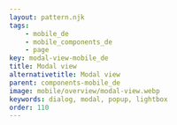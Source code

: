 ```yaml
---
layout: pattern.njk
tags: 
    - mobile_de
    - mobile_components_de
    - page
key: modal-view-mobile_de
title: Modal view
alternativetitle: Modal view
parent: components-mobile_de
image: mobile/overview/modal-view.webp
keywords: dialog, modal, popup, lightbox
order: 110
---
```






